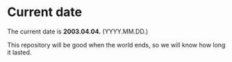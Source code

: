 # Current date

The current date is **2003.04.04.** (YYYY.MM.DD.)

This repository will be good when the world ends, so we will know how long it lasted.
